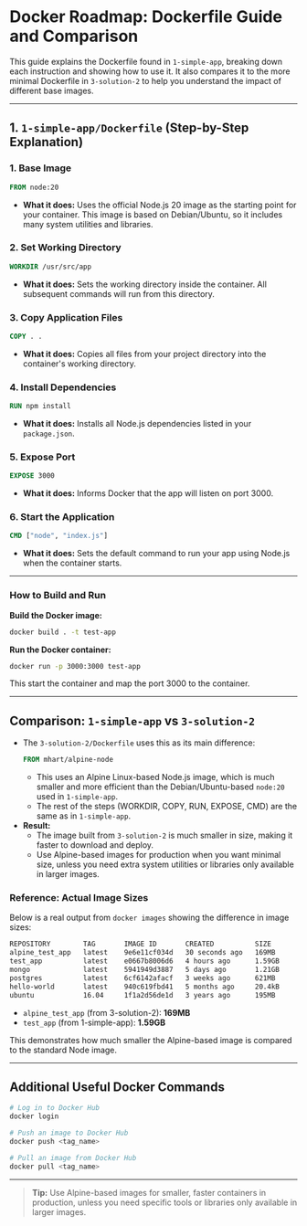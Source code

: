 # Docker Roadmap: Dockerfile Guide and Comparison

This guide explains the Dockerfile found in `1-simple-app`, breaking down each instruction and showing how to use it. It also compares it to the more minimal Dockerfile in `3-solution-2` to help you understand the impact of different base images.

---

## 1. `1-simple-app/Dockerfile` (Step-by-Step Explanation)

### 1. Base Image
```dockerfile
FROM node:20
```
- **What it does:** Uses the official Node.js 20 image as the starting point for your container. This image is based on Debian/Ubuntu, so it includes many system utilities and libraries.

### 2. Set Working Directory
```dockerfile
WORKDIR /usr/src/app
```
- **What it does:** Sets the working directory inside the container. All subsequent commands will run from this directory.

### 3. Copy Application Files
```dockerfile
COPY . .
```
- **What it does:** Copies all files from your project directory into the container's working directory.

### 4. Install Dependencies
```dockerfile
RUN npm install
```
- **What it does:** Installs all Node.js dependencies listed in your `package.json`.

### 5. Expose Port
```dockerfile
EXPOSE 3000
```
- **What it does:** Informs Docker that the app will listen on port 3000.

### 6. Start the Application
```dockerfile
CMD ["node", "index.js"]
```
- **What it does:** Sets the default command to run your app using Node.js when the container starts.

---

### How to Build and Run

**Build the Docker image:**
```sh
docker build . -t test-app
```

**Run the Docker container:**
```sh
docker run -p 3000:3000 test-app
```
This start the container and map the port 3000 to the container.

---

## Comparison: `1-simple-app` vs `3-solution-2`

- The `3-solution-2/Dockerfile` uses this as its main difference:
  ```dockerfile
  FROM mhart/alpine-node
  ```
  - This uses an Alpine Linux-based Node.js image, which is much smaller and more efficient than the Debian/Ubuntu-based `node:20` used in `1-simple-app`.
  - The rest of the steps (WORKDIR, COPY, RUN, EXPOSE, CMD) are the same as in `1-simple-app`.
- **Result:**
  - The image built from `3-solution-2` is much smaller in size, making it faster to download and deploy.
  - Use Alpine-based images for production when you want minimal size, unless you need extra system utilities or libraries only available in larger images.

### Reference: Actual Image Sizes

Below is a real output from `docker images` showing the difference in image sizes:

```sh
REPOSITORY        TAG       IMAGE ID       CREATED          SIZE
alpine_test_app   latest    9e6e11cf034d   30 seconds ago   169MB
test_app          latest    e0667b8006d6   4 hours ago      1.59GB
mongo             latest    5941949d3887   5 days ago       1.21GB
postgres          latest    6cf6142afacf   3 weeks ago      621MB
hello-world       latest    940c619fbd41   5 months ago     20.4kB
ubuntu            16.04     1f1a2d56de1d   3 years ago      195MB
```
- `alpine_test_app` (from 3-solution-2): **169MB**
- `test_app` (from 1-simple-app): **1.59GB**

This demonstrates how much smaller the Alpine-based image is compared to the standard Node image.

---

## Additional Useful Docker Commands

```sh
# Log in to Docker Hub
docker login

# Push an image to Docker Hub
docker push <tag_name>

# Pull an image from Docker Hub
docker pull <tag_name>
```

---

> **Tip:** Use Alpine-based images for smaller, faster containers in production, unless you need specific tools or libraries only available in larger images. 